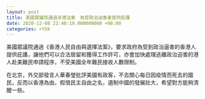 ```yaml
---
layout: post
title: 美國眾議院通過涉港法案　為受政治迫害者提供庇護
date: 2020-12-08 22:40:19.000000000 +08:00
categories: rthk
---
```


美國眾議院通過《香港人民自由與選擇法案》，要求政府為受到政治逼害的香港人提供庇護，讓他們可以合法居留和獲得工作許可，亦會加快處理逃離政治迫害的港人赴美難民申請程序，不受美國全年難民接收人數限制。

在北京，外交部發言人華春瑩批評美國有政客，不去關心每日因疫情而死去的國民，反而以香港為由，假借民主自由之名，遏制中國的發展壯大，希望對方能夠清醒一些。
